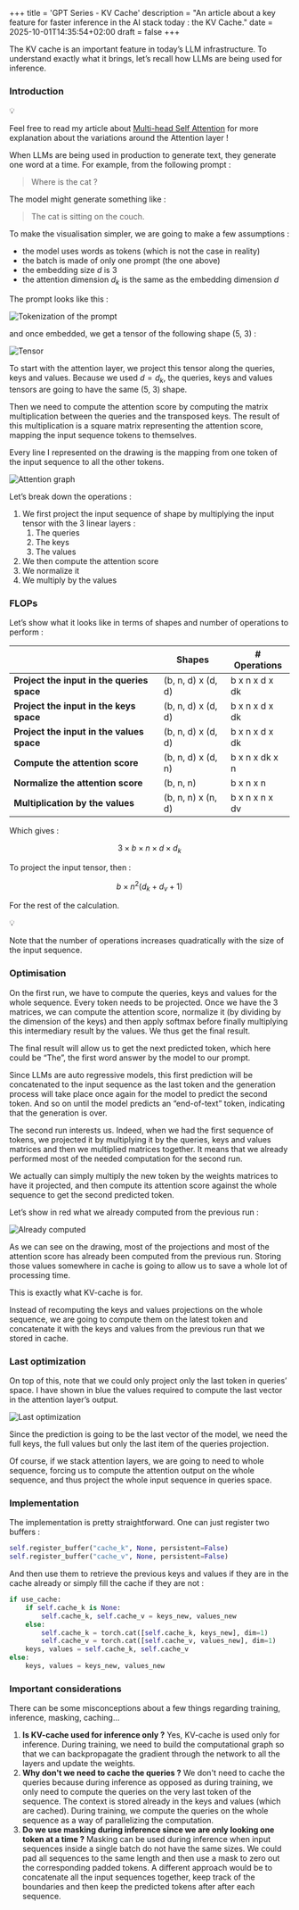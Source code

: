 +++
title = 'GPT Series - KV Cache'
description = "An article about a key feature for faster inference in the AI stack today : the KV Cache."
date = 2025-10-01T14:35:54+02:00
draft = false
+++


The KV cache is an important feature in today’s LLM infrastructure. To understand exactly what it brings, let’s recall how LLMs are being used for inference.

### Introduction

<aside>
💡

Feel free to read my article about [Multi-head Self Attention](https://bornlex.github.io/posts/gpt-mha/) for more explanation about the variations around the Attention layer !

</aside>

When LLMs are being used in production to generate text, they generate one word at a time. For example, from the following prompt :

> Where is the cat ?
> 

The model might generate something like :

> The cat is sitting on the couch.
> 

To make the visualisation simpler, we are going to make a few assumptions :

- the model uses words as tokens (which is not the case in reality)
- the batch is made of only one prompt (the one above)
- the embedding size $d$ is 3
- the attention dimension $d_k$ is the same as the embedding dimension $d$

The prompt looks like this :

![Tokenization of the prompt](/kv/prompt.png)

and once embedded, we get a tensor of the following shape (5, 3) :

![Tensor](/kv/tensor.png)

To start with the attention layer, we project this tensor along the queries, keys and values. Because we used $d = d_k$, the queries, keys and values tensors are going to have the same (5, 3) shape.

Then we need to compute the attention score by computing the matrix multiplication between the queries and the transposed keys. The result of this multiplication is a square matrix representing the attention score, mapping the input sequence tokens to themselves.

Every line I represented on the drawing is the mapping from one token of the input sequence to all the other tokens.

![Attention graph](/kv/attention.png)

Let’s break down the operations :

1. We first project the input sequence of shape by multiplying the input tensor with the 3 linear layers :
    1. The queries
    2. The keys
    3. The values
2. We then compute the attention score
3. We normalize it
4. We multiply by the values

### FLOPs

Let’s show what it looks like in terms of shapes and number of operations to perform :

|  | **Shapes** | **# Operations** |
| --- | --- | --- |
| **Project the input in the queries space** | (b, n, d) x (d, d) | b x n x d x dk |
| **Project the input in the keys space** | (b, n, d) x (d, d) | b x n x d x dk |
| **Project the input in the values space** | (b, n, d) x (d, d) | b x n x d x dk |
| **Compute the attention score** | (b, n, d) x (d, n) | b x n x dk x n |
| **Normalize the attention score** | (b, n, n) | b x n x n |
| **Multiplication by the values** | (b, n, n) x (n, d) | b x n x n x dv |

Which gives :

$$
3 \times b \times n \times d \times d_k
$$

To project the input tensor, then :

$$
b \times n^2 (d_k + d_v + 1)
$$

For the rest of the calculation.

<aside>
💡

Note that the number of operations increases quadratically with the size of the input sequence.

</aside>

### Optimisation

On the first run, we have to compute the queries, keys and values for the whole sequence. Every token needs to be projected. Once we have the 3 matrices, we can compute the attention score, normalize it (by dividing by the dimension of the keys) and then apply softmax before finally multiplying this intermediary result by the values. We thus get the final result.

The final result will allow us to get the next predicted token, which here could be “The”, the first word answer by the model to our prompt.

Since LLMs are auto regressive models, this first prediction will be concatenated to the input sequence as the last token and the generation process will take place once again for the model to predict the second token. And so on until the model predicts an “end-of-text” token, indicating that the generation is over.

The second run interests us. Indeed, when we had the first sequence of tokens, we projected it by multiplying it by the queries, keys and values matrices and then we multiplied matrices together. It means that we already performed most of the needed computation for the second run.

We actually can simply multiply the new token by the weights matrices to have it projected, and then compute its attention score against the whole sequence to get the second predicted token.

Let’s show in red what we already computed from the previous run :

![Already computed](/kv/cache.png)

As we can see on the drawing, most of the projections and most of the attention score has already been computed from the previous run. Storing those values somewhere in cache is going to allow us to save a whole lot of processing time.

This is exactly what KV-cache is for.

Instead of recomputing the keys and values projections on the whole sequence, we are going to compute them on the latest token and concatenate it with the keys and values from the previous run that we stored in cache.

### Last optimization

On top of this, note that we could only project only the last token in queries’ space. I have shown in blue the values required to compute the last vector in the attention layer’s output.

![Last optimization](/kv/last.png)

Since the prediction is going to be the last vector of the model, we need the full keys, the full values but only the last item of the queries projection.

Of course, if we stack attention layers, we are going to need to whole sequence, forcing us to compute the attention output on the whole sequence, and thus project the whole input sequence in queries space.

### Implementation

The implementation is pretty straightforward. One can just register two buffers :

```python
self.register_buffer("cache_k", None, persistent=False)
self.register_buffer("cache_v", None, persistent=False)
```

And then use them to retrieve the previous keys and values if they are in the cache already or simply fill the cache if they are not :

```python
if use_cache:
    if self.cache_k is None:
        self.cache_k, self.cache_v = keys_new, values_new
    else:
        self.cache_k = torch.cat([self.cache_k, keys_new], dim=1)
        self.cache_v = torch.cat([self.cache_v, values_new], dim=1)
    keys, values = self.cache_k, self.cache_v
else:
    keys, values = keys_new, values_new
```

### Important considerations

There can be some misconceptions about a few things regarding training, inference, masking, caching...

1. **Is KV-cache used for inference only ?** Yes, KV-cache is used only for inference. During training, we need to build the computational graph so that we can backpropagate the gradient through the network to all the layers and update the weights.
2. **Why don't we need to cache the queries ?** We don't need to cache the queries because during inference as opposed as during training, we only need to compute the queries on the very last token of the sequence. The context is stored already in the keys and values (which are cached). During training, we compute the queries on the whole sequence as a way of parallelizing the computation.
3. **Do we use masking during inference since we are only looking one token at a time ?** Masking can be used during inference when input sequences inside a single batch do not have the same sizes. We could pad all sequences to the same length and then use a mask to zero out the corresponding padded tokens. A different approach would be to concatenate all the input sequences together, keep track of the boundaries and then keep the predicted tokens after after each sequence.